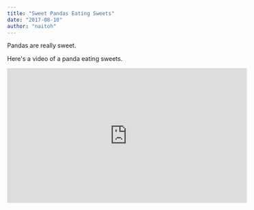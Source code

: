 ```yaml
---
title: "Sweet Pandas Eating Sweets"
date: "2017-08-10"
author: "naitoh"
---
```


Pandas are really sweet.

Here's a video of a panda eating sweets.

<iframe width="560" height="315" src="https://www.youtube.com/embed/4n0xNbfJLR8" frameborder="0" allowfullscreen></iframe>
